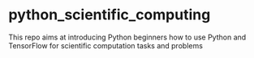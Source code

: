 # python_scientific_computing
This repo aims at introducing Python beginners how to use Python and TensorFlow for scientific computation tasks and problems
